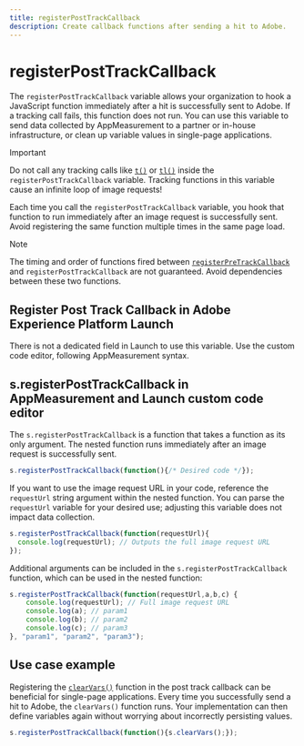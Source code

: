 ```yaml
---
title: registerPostTrackCallback
description: Create callback functions after sending a hit to Adobe.
---
```


# registerPostTrackCallback

The `registerPostTrackCallback` variable allows your organization to hook a JavaScript function immediately after a hit is successfully sent to Adobe. If a tracking call fails, this function does not run. You can use this variable to send data collected by AppMeasurement to a partner or in-house infrastructure, or clean up variable values in single-page applications.

>[!IMPORTANT]
>
>Do not call any tracking calls like [`t()`](t-method.md) or [`tl()`](tl-method.md) inside the `registerPostTrackCallback` variable. Tracking functions in this variable cause an infinite loop of image requests!

Each time you call the `registerPostTrackCallback` variable, you hook that function to run immediately after an image request is successfully sent. Avoid registering the same function multiple times in the same page load.

>[!NOTE]
>
>The timing and order of functions fired between [`registerPreTrackCallback`](registerpretrackcallback.md) and `registerPostTrackCallback` are not guaranteed. Avoid dependencies between these two functions.

## Register Post Track Callback in Adobe Experience Platform Launch

There is not a dedicated field in Launch to use this variable. Use the custom code editor, following AppMeasurement syntax.

## s.registerPostTrackCallback in AppMeasurement and Launch custom code editor

The `s.registerPostTrackCallback` is a function that takes a function as its only argument. The nested function runs immediately after an image request is successfully sent.

```js
s.registerPostTrackCallback(function(){/* Desired code */});
```

If you want to use the image request URL in your code, reference the `requestUrl` string argument within the nested function. You can parse the `requestUrl` variable for your desired use; adjusting this variable does not impact data collection.

```js
s.registerPostTrackCallback(function(requestUrl){
  console.log(requestUrl); // Outputs the full image request URL
});
```

Additional arguments can be included in the `s.registerPostTrackCallback` function, which can be used in the nested function:

```js
s.registerPostTrackCallback(function(requestUrl,a,b,c) {
    console.log(requestUrl); // Full image request URL
    console.log(a); // param1
    console.log(b); // param2
    console.log(c); // param3
}, "param1", "param2", "param3");
```

## Use case example

Registering the [`clearVars()`](clearvars.md) function in the post track callback can be beneficial for single-page applications. Every time you successfully send a hit to Adobe, the `clearVars()` function runs. Your implementation can then define variables again without worrying about incorrectly persisting values.

```js
s.registerPostTrackCallback(function(){s.clearVars();});
```

